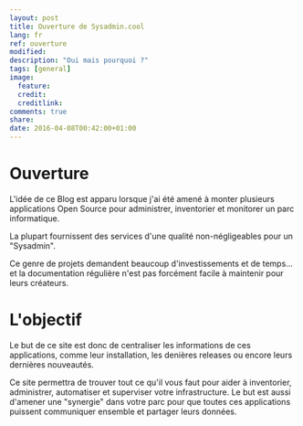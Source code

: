 ```yaml
---
layout: post
title: Ouverture de Sysadmin.cool
lang: fr
ref: ouverture
modified:
description: "Oui mais pourquoi ?"
tags: [general]
image:
  feature:
  credit:
  creditlink:
comments: true
share:
date: 2016-04-08T00:42:00+01:00
---
```


# Ouverture

L'idée de ce Blog est apparu lorsque j'ai été amené à monter plusieurs applications Open Source pour administrer, inventorier et monitorer un parc informatique.

La plupart fournissent des services d'une qualité non-négligeables pour un "Sysadmin".

Ce genre de projets demandent beaucoup d'investissements et de temps... et la documentation régulière n'est pas forcément facile à maintenir pour leurs créateurs.

# L'objectif

Le but de ce site est donc de centraliser les informations de ces applications, comme leur installation, les denières releases ou encore leurs dernières nouveautés.

Ce site permettra de trouver tout ce qu'il vous faut pour aider à inventorier, administrer, automatiser et superviser votre infrastructure. Le but est aussi d'amener une "synergie" dans votre parc pour que toutes ces applications puissent communiquer ensemble et partager leurs données.
